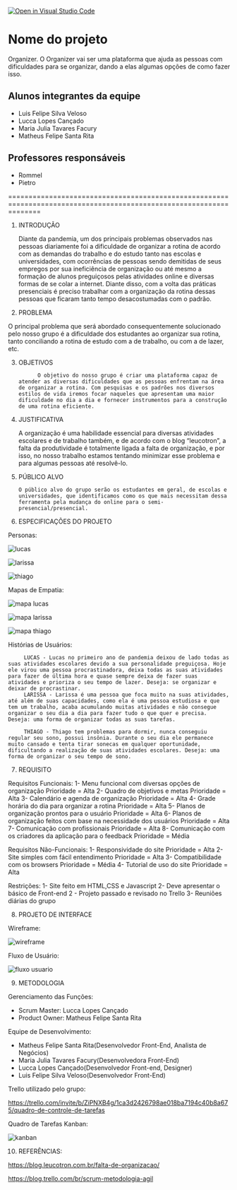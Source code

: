 [![Open in Visual Studio Code](https://classroom.github.com/assets/open-in-vscode-c66648af7eb3fe8bc4f294546bfd86ef473780cde1dea487d3c4ff354943c9ae.svg)](https://classroom.github.com/online_ide?assignment_repo_id=7738961&assignment_repo_type=AssignmentRepo)
# Nome do projeto
Organizer.
O Organizer vai ser uma plataforma que ajuda as pessoas com dificuldades para se organizar, dando a elas algumas opções de como fazer isso.

## Alunos integrantes da equipe

* Luis Felipe Silva Veloso
* Lucca Lopes Cançado
* Maria Julia Tavares Facury
* Matheus Felipe Santa Rita

## Professores responsáveis

* Rommel 
* Pietro


====================================================================================================================

1. INTRODUÇÃO

    Diante da pandemia, um dos principais problemas observados nas pessoas diariamente foi a dificuldade de organizar a rotina de acordo com as demandas do trabalho e do estudo tanto nas escolas e universidades, com ocorrências de pessoas sendo demitidas de seus empregos por sua ineficiência de organização ou até mesmo a formação de alunos preguiçosos pelas atividades online e diversas formas de se colar a internet. Diante disso, com a volta das práticas presenciais é preciso trabalhar com a organização da rotina dessas pessoas que ficaram tanto tempo desacostumadas com o padrão.

2. PROBLEMA
     
O  principal problema que será abordado consequentemente solucionado pelo nosso grupo é a dificuldade dos estudantes ao organizar sua rotina, tanto conciliando a rotina de estudo com a de trabalho, ou com a de lazer, etc.

3. OBJETIVOS
 
             O objetivo do nosso grupo é criar uma plataforma capaz de atender as diversas dificuldades que as pessoas enfrentam na área de organizar a rotina. Com pesquisas e os padrões nos diversos estilos de vida iremos focar naqueles que apresentam uma maior dificuldade no dia a dia e fornecer instrumentos para a construção de uma rotina eficiente.


4. JUSTIFICATIVA
 
    A organização é uma habilidade essencial para diversas atividades escolares e de trabalho também, e de acordo com o blog “leucotron”, a falta da produtividade é totalmente ligada a falta de organização, e por isso, no nosso trabalho estamos tentando minimizar esse problema e para algumas pessoas até resolvê-lo.

5. PÚBLICO ALVO
   
       O público alvo do grupo serão os estudantes em geral, de escolas e universidades, que identificamos como os que mais necessitam dessa ferramenta pela mudança do online para o semi-presencial/presencial.
       
6. ESPECIFICAÇÕES DO PROJETO

Personas:

![lucas](https://user-images.githubusercontent.com/104526449/165862252-c876fda1-860d-49f8-876e-4779d6c3add4.png)


![larissa](https://user-images.githubusercontent.com/104526449/165862259-99717806-ebe8-4921-aed7-f5fd70d89080.png)



![thiago](https://user-images.githubusercontent.com/104526449/165862265-b1a6fab7-bacf-42a0-bb4a-cb6b69c3ca7c.png)

Mapas de Empatia:

![mapa lucas](https://user-images.githubusercontent.com/104526449/165862306-06a8014f-41c2-4246-a00e-4c08bd40fc9d.png)

![mapa larissa](https://user-images.githubusercontent.com/104526449/165862311-e8aafaf1-ee13-4668-b916-913547f46606.png)



![mapa thiago](https://user-images.githubusercontent.com/104526449/165862325-62cf8472-17a0-4fbe-9dd5-7507cab5376d.png)

Histórias de Usuários:

         LUCAS - Lucas no primeiro ano de pandemia deixou de lado todas as suas atividades escolares devido a sua personalidade preguiçosa. Hoje ele virou uma pessoa procrastinadora, deixa todas as suas atividades para fazer de última hora e quase sempre deixa de fazer suas atividades e prioriza o seu tempo de lazer. Deseja: se organizar e deixar de procrastinar.
         LARISSA - Larissa é uma pessoa que foca muito na suas atividades, até além de suas capacidades, como ela é uma pessoa estudiosa e que tem um trabalho, acaba acumulando muitas atividades e não consegue organizar o seu dia a dia para fazer tudo o que quer e precisa. Deseja: uma forma de organizar todas as suas tarefas.
         
         THIAGO - Thiago tem problemas para dormir, nunca conseguiu regular seu sono, possui insônia. Durante o seu dia ele permanece muito cansado e tenta tirar sonecas em qualquer oportunidade, dificultando a realização de suas atividades escolares. Deseja: uma forma de organizar o seu tempo de sono.


7. REQUISITO
   

 Requisitos Funcionais:
1- Menu funcional com diversas opções de organização Prioridade = Alta
2- Quadro de objetivos e metas Prioridade = Alta
3- Calendário e agenda de organização Prioridade = Alta
4- Grade horária do dia para organizar a rotina Prioridade = Alta
5- Planos de organização prontos para o usuário Prioridade = Alta 
6- Planos de organização feitos com base na necessidade dos usuários Prioridade = Alta
7- Comunicação com profissionais Prioridade = Alta
8- Comunicação com os criadores da aplicação para o feedback Prioridade = Média

Requisitos Não-Funcionais:
1- Responsividade do site Prioridade = Alta
2- Site simples com fácil entendimento Prioridade = Alta
3- Compatibilidade com os browsers Prioridade = Média
4- Tutorial de uso do site Prioridade = Alta

Restrições:
1- Site feito em HTML,CSS e Javascript
2- Deve apresentar o básico de Front-end
2 - Projeto passado e revisado no Trello
3- Reuniões diárias do grupo

8. PROJETO DE INTERFACE

Wireframe:

![wireframe](https://user-images.githubusercontent.com/104526449/165858162-bfec7d80-ba5d-40b3-a919-a8d20a0c62ad.png)

Fluxo de Usuário:


![fluxo usuario](https://user-images.githubusercontent.com/104526449/165858387-abc283cd-6822-4a07-adbe-ab344573187e.png)


9. METODOLOGIA

Gerenciamento das Funções:

- Scrum Master: Lucca Lopes Cançado
- Product Owner: Matheus Felipe Santa Rita 

Equipe de Desenvolvimento:

- Matheus Felipe Santa Rita(Desenvolvedor Front-End, Analista de Negócios)
- Maria Julia Tavares Facury(Desenvolvedora Front-End)
- Lucca Lopes Cançado(Desenvolvedor Front-end, Designer)
- Luis Felipe Silva Veloso(Desenvolvedor Front-End)

Trello utilizado pelo grupo: 

https://trello.com/invite/b/ZiPNXB4g/1ca3d2426798ae018ba7194c40b8a675/quadro-de-controle-de-tarefas

Quadro de Tarefas Kanban:


![kanban](https://user-images.githubusercontent.com/104526449/165859148-f62470d9-2211-4955-921f-392882992e57.png)

10. REFERÊNCIAS:


https://blog.leucotron.com.br/falta-de-organizacao/

https://blog.trello.com/br/scrum-metodologia-agil



